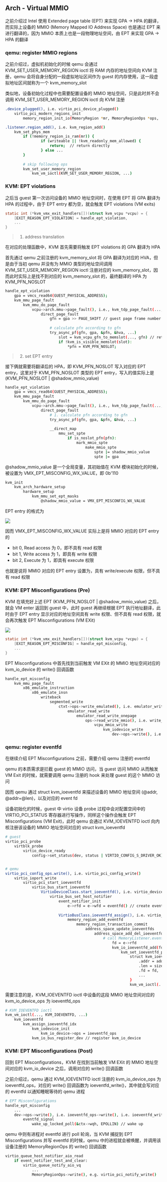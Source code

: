 ## Arch - Virtual MMIO

之前介绍过 Intel 使用 Extended page table (EPT) 来实现 GPA -> HPA 的翻译，而实际上设备的 MMIO (Memory Mapped IO Address Space) 也是通过 EPT 来进行翻译的，因为 MMIO 本质上也是一段物理地址空间，由 EPT 来实现 GPA -> HPA 的翻译


### qemu: register MMIO regions

之前介绍过，虚拟机初始化的时候 qemu 会通过 KVM_SET_USER_MEMORY_REGION ioctl 将 RAM 内存的地址空间向 KVM 注册，qemu 会将自身分配的一段虚拟地址区间作为 guest 的内存使用，这一段虚拟地址区间就称为一个 kvm_memory_slot

类似地，设备初始化过程中也需要配置设备的 MMIO 地址空间，只是此时并不会调用 KVM_SET_USER_MEMORY_REGION ioctl 向 KVM 注册

```sh
.device_plugged(), i.e. virtio_pci_device_plugged()
    virtio_pci_modern_regions_init
        memory_region_init_io(MemoryRegion *mr, MemoryRegionOps *ops, ...)
```

```sh
.listener.region_add(), i.e. kvm_region_add()
    kvm_set_phys_mem
        if (!memory_region_is_ram(mr)) {
                if (writeable || !kvm_readonly_mem_allowed) {
                    return;  // return directly
                } else ...
        }
        
        # skip following ops
        kvm_set_user_memory_region
            kvm_vm_ioctl(KVM_SET_USER_MEMORY_REGION, ...)
```


### KVM: EPT violations

之后当 guest 第一次访问设备的 MMIO 地址空间时，在使用 EPT 将 GPA 翻译为 HPA 的过程中，由于 EPT entry 都为空，就会触发 EPT violations (VM exits)

```c
static int (*kvm_vmx_exit_handlers[])(struct kvm_vcpu *vcpu) = {
	[EXIT_REASON_EPT_VIOLATION] = handle_ept_violation,
	...
}
```


> 1. address translation

在对应的处理函数中，KVM 首先需要将触发 EPT violations 的 GPA 翻译为 HPA

首先通过 qemu 之前注册的 kvm_memory_slot 将 GPA 翻译为对应的 HVA，但是由于当初 qemu 并没有为 MMIO 类型的地址空间调用 KVM_SET_USER_MEMORY_REGION ioctl 注册对应的 kvm_memory_slot，因而此时实际上是找不到对应的 kvm_memory_slot 的，最终翻译的 HPA 为 KVM_PFN_NOSLOT

```sh
handle_ept_violation
    gpa = vmcs_read64(GUEST_PHYSICAL_ADDRESS);
    kvm_mmu_page_fault
        kvm_mmu_do_page_fault
            vcpu->arch.mmu->page_fault(), i.e., kvm_tdp_page_fault(..., gpa, ...)
                direct_page_fault
                    gfn = gpa >> PAGE_SHIFT // guest page frame number
                    
                    # calculate pfn according to gfn
                    try_async_pf(gfn, gpa, &pfn, &hva, ...)
                        slot = kvm_vcpu_gfn_to_memslot(..., gfn) // returned @slot is actually NULL
                        if !kvm_is_visible_memslot(slot):
                            *pfn = KVM_PFN_NOSLOT;
```


> 2. set EPT entry

接下俩就需要将翻译后的 HPA，即 KVM_PFN_NOSLOT 写入对应的 EPT entry，这里对于 KVM_PFN_NOSLOT 类型的 EPT entry，写入的值实际上是 (KVM_PFN_NOSLOT | @shadow_mmio_value)

```sh
handle_ept_violation
    gpa = vmcs_read64(GUEST_PHYSICAL_ADDRESS);
    kvm_mmu_page_fault
        kvm_mmu_do_page_fault
            vcpu->arch.mmu->page_fault(), i.e., kvm_tdp_page_fault(..., gpa, ...)
                direct_page_fault
                    # 1. calculate pfn according to gfn
                    try_async_pf(gfn, gpa, &pfn, &hva, ...)
                    
                    __direct_map
                        mmu_set_spte
                            if is_noslot_pfn(pfn):
                                mark_mmio_spte
                                    make_mmio_spte
                                        spte |= shadow_mmio_value
                                        spte |= gpa
```


@shadow_mmio_value 是一个全局变量，其初始值在 KVM 模块初始化的时候，被设置为 VMX_EPT_MISCONFIG_WX_VALUE，即 0b'110

```sh
kvm_init
    kvm_arch_hardware_setup
        hardware_setup
            kvm_mmu_set_ept_masks
                @shadow_mmio_value = VMX_EPT_MISCONFIG_WX_VALUE
```


EPT entry 的格式为

![](media/16340075227209/16340222968706.jpg)

因而 VMX_EPT_MISCONFIG_WX_VALUE 实际上是将 MMIO 对应的 EPT entry 的

- bit 0, Read access 为 0，即不具有 read 权限
- bit 1, Write access 为 1，即具有 write 权限
- bit 2, Execute 为 1，即具有 execute 权限

也就是说将 MMIO 对应的 EPT entry 设置为，具有 write/execute 权限，但不具有 read 权限


### KVM: EPT Misconfigurations (Pre)

KVM 在填充好上述 EPT (KVM_PFN_NOSLOT | @shadow_mmio_value) 之后，就会 VM enter 返回到 guest 中，此时 guest 再继续根据 EPT 执行地址翻译，此时由于 EPT entry 显示对应的地址空间具有 write 权限、但不具有 read 权限，就会再次触发 EPT Misconfigurations (VM EXit)

![](media/16340075227209/16340226324101.jpg)

```c
static int (*kvm_vmx_exit_handlers[])(struct kvm_vcpu *vcpu) = {
	[EXIT_REASON_EPT_MISCONFIG] = handle_ept_misconfig,
	...
}
```

EPT Misconfigurations 中首先找到当前触发 VM EXit 的 MMIO 地址空间对应的 kvm_io_device 的 write() 回调函数

```sh
handle_ept_misconfig
    kvm_mmu_page_fault
        x86_emulate_instruction
            x86_emulate_insn
                writeback
                    segmented_write
                        ctxt->ops->write_emulated(), i.e. emulator_write_emulated()
                            emulator_read_write
                                emulator_read_write_onepage
                                    ops->read_write_mmio(), i.e. write_mmio()
                                        vcpu_mmio_write
                                            kvm_iodevice_write
                                                dev->ops->write(), i.e. ioeventfd_write()
```


### qemu: register eventfd

在继续介绍 EPT Misconfigurations 之前，需要介绍 qemu 注册的 eventfd

qemu 的本质需求是拦截 guest 的 MMIO 访问，当 guest 访问 MMIO 从而触发 VM Exit 的时候，就需要调用 qemu 注册的 hook 来处理 guest 的这个 MMIO 访问

因而 qemu 通过 struct kvm_ioeventfd 来描述设备的 MMIO 地址空间 (@addr, @addr+@len)，以及对应的 event fd

设备初始化的时候，guest 中 virtio 设备 probe 过程中会对配置空间中的 VIRTIO_PCI_STATUS 寄存器进行写操作，同样这个操作会触发 EPT Misconfigurations (VM Exit)，此时 qemu 会通过 KVM_IOEVENTFD ioctl 向内核注册该设备的 MMIO 地址空间对应的 struct kvm_ioeventfd

```sh
# guest
virtio_pci_probe
    virtblk_probe
        virtio_device_ready
            config->set_status(dev, status | VIRTIO_CONFIG_S_DRIVER_OK), i.e. vp_set_status() // write VIRTIO_PCI_STATUS register


# qemu
virtio_pci_config_ops.write(), i.e. virtio_pci_config_write()
    virtio_ioport_write
        virtio_pci_start_ioeventfd
            virtio_bus_start_ioeventfd
                VirtioDeviceClass.start_ioeventfd(), i.e. virtio_device_start_ioeventfd_impl()
                    virtio_bus_set_host_notifier
                        event_notifier_init
                            e->rfd = e->wfd = eventfd() // create eventfd
                        
                        VirtioBusClass.ioeventfd_assign(), i.e. virtio_pci_ioeventfd_assign()
                            memory_region_add_eventfd
                                memory_region_transaction_commit
                                    address_space_update_ioeventfds
                                        address_space_add_del_ioeventfds
                                            # call MemoryListener.eventfd_add(), i.e. kvm_io_ioeventfd_add()
                                                fd = e->rfd
                                                kvm_io_ioeventfd_add(fd, ...)
                                                    kvm_set_ioeventfd_pio(fd, ...)
                                                        struct kvm_ioeventfd kick = {
                                                            .addr = addr,
                                                            .len = size,
                                                            .fd = fd,
                                                            ...
                                                        }
                                                        kvm_vm_ioctl(..., KVM_IOEVENTFD, &kick)
```



需要注意的是，KVM_IOEVENTFD ioctl 中设备的这段 MMIO 地址空间对应的 kvm_io_device_ops 为 ioeventfd_ops

```sh
# KVM_IOEVENTFD ioctl
kvm_vm_ioctl(..., KVM_IOEVENTFD, ...)
    kvm_ioeventfd
        kvm_assign_ioeventfd_idx
            kvm_iodevice_init
                kvm_io_device->ops = ioeventfd_ops
            kvm_io_bus_register_dev // register kvm_io_device
```


### KVM: EPT Misconfigurations (Post)

回到 EPT Misconfigurations，KVM 在找到当前触发 VM EXit 的 MMIO 地址空间对应的 kvm_io_device 之后，调用对应的 write() 回调函数

之前介绍过，qemu 通过 KVM_IOEVENTFD ioctl 注册的 kvm_io_device_ops 为 ioeventfd_ops，对应的 write() 回调函数为 ioeventfd_write()，其中就会写对应的 eventfd 以通知睡眠等待的 qemu 进程

```sh
# EPT Misconfigurations
handle_ept_misconfig
    ...
    dev->ops->write(), i.e. ioeventfd_ops->write(), i.e. ioeventfd_write()
        eventfd_signal
            wake_up_locked_poll(&ctx->wqh, EPOLLIN) // wake up
```


qemu 中则有进程对 eventfd 进行 poll 轮询，当 KVM 捕捉到 EPT Misconfigurations 并写 eventfd 的时候，qemu 中的进程就会被唤醒，并调用该设备注册的 MemoryRegionOps 的 write() 回调函数

```sh
virtio_queue_host_notifier_aio_read
    if event_notifier_test_and_clear:
        virtio_queue_notify_aio_vq
            ...
            MemoryRegionOps->write(), e.g. virtio_pci_notify_write()
```



